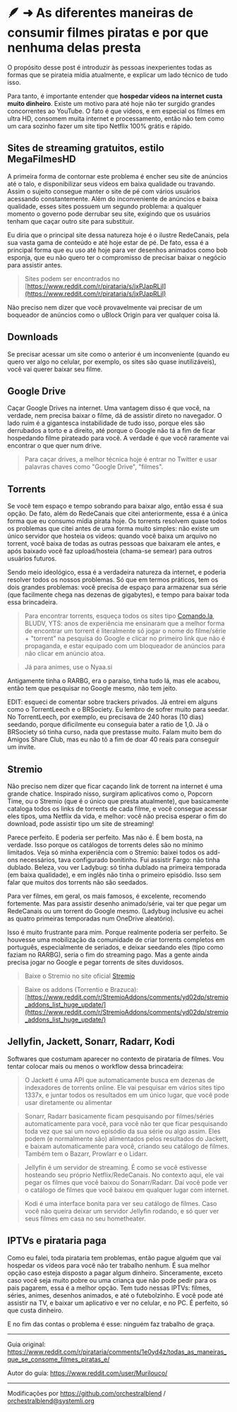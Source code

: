 
# 🪶 ➜ As diferentes maneiras de consumir filmes piratas e por que nenhuma delas presta

O propósito desse post é introduzir às pessoas inexperientes todas as formas que se pirateia mídia atualmente, e explicar um lado técnico de tudo isso.

Para tanto, é importante entender que **hospedar vídeos na internet custa muito dinheiro**. Existe um motivo para até hoje não ter surgido grandes concorrentes ao YouTube. O fato é que vídeos, e em especial os filmes em ultra HD, consomem muita internet e processamento, então não tem como um cara sozinho fazer um site tipo Netflix 100% grátis e rápido.

## Sites de streaming gratuitos, estilo MegaFilmesHD

A primeira forma de contornar este problema é encher seu site de anúncios até o talo, e disponibilizar seus vídeos em baixa qualidade ou travando. Assim o sujeito consegue manter o site de pé com vários usuários acessando constantemente. Além do inconveniente de anúncios e baixa qualidade, esses sites possuem um segundo problema: a qualquer momento o governo pode derrubar seu site, exigindo que os usuários tenham que caçar outro site para substituir.

Eu diria que o principal site dessa natureza hoje é o ilustre RedeCanais, pela sua vasta gama de conteúdo e até hoje estar de pé. De fato, essa é a principal forma que eu uso até hoje para ver desenhos animados como bob esponja, que eu não quero ter o compromisso de precisar baixar o negócio para assistir antes.

> Sites podem ser encontrados no [https://www.reddit.com/r/pirataria/s/jxPJapRLjI](https://www.reddit.com/r/pirataria/s/jxPJapRLjI)

Não preciso nem dizer que você provavelmente vai precisar de um boqueador de anúncios como o uBlock Origin para ver qualquer coisa lá.

## Downloads

Se precisar acessar um site como o anterior é um inconveniente (quando eu quero ver algo no celular, por exemplo, os sites são quase inutilizáveis), você vai querer baixar seu filme.

## Google Drive

Caçar Google Drives na internet. Uma vantagem disso é que você, na verdade, nem precisa baixar o filme, dá de assistir direto no navegador. O lado ruim é a gigantesca instabilidade de tudo isso, porque eles são derrubados a torto e a direito, até porque o Google não tá a fim de ficar hospedando filme pirateado para você. A verdade é que você raramente vai encontrar o que quer num drive.

> Para caçar drives, a melhor técnica hoje é entrar no Twitter e usar palavras chaves como "Google Drive", "filmes".

## Torrents

Se você tem espaço e tempo sobrando para baixar algo, então essa é sua opção. De fato, além do RedeCanais que citei anteriormente, essa é a única forma que eu consumo mídia pirata hoje. Os torrents resolvem quase todos os problemas que citei antes de uma forma muito simples: não existe um único servidor que hosteia os vídeos: quando você baixa um arquivo no torrent, você baixa de todas as outras pessoas que baixaram ele antes, e após baixado você faz upload/hosteia (chama-se semear) para outros usuários futuros.

Sendo meio ideológico, essa é a verdadeira natureza da internet, e poderia resolver todos os nossos problemas. Só que em termos práticos, tem os dois grandes problemas: você precisa de espaço para armazenar sua série (que facilmente chega nas dezenas de gigabytes), e tempo para baixar toda essa brincadeira.

> Para encontrar torrents, esqueça todos os sites tipo [Comando.la](https://comando.la/), BLUDV, YTS: anos de experiência me ensinaram que a melhor forma de encontrar um torrent é literalmente só jogar o nome do filme/série + "torrent" na pesquisa do Google e clicar no primeiro link que não é propaganda, e estar equipado com um bloqueador de anúncios para não clicar em anúncio atoa.

> Já para animes, use o Nyaa.si

Antigamente tinha o RARBG, era o paraíso, tinha tudo lá, mas ele acabou, então tem que pesquisar no Google mesmo, não tem jeito.

EDIT: esqueci de comentar sobre trackers privados. Já entrei em alguns como o TorrentLeech e o BRSociety. Eu lembro de sofrer muito para seedar. No TorrentLeech, por exemplo, eu precisava de 240 horas (10 dias) seedando, porque dificilmente eu conseguia bater a ratio de 1,0. Já o BRSociety só tinha curso, nada que prestasse muito. Falam muito bem do Amigos Share Club, mas eu não tô a fim de doar 40 reais para conseguir um invite.

## Stremio

Não preciso nem dizer que ficar caçando link de torrent na internet é uma grande chatice. Inspirado nisso, surgiram aplicativos como o, Popcorn Time, ou o Stremio (que é o único que presta atualmente), que basicamente cataloga todos os links de torrents de cada filme, e você consegue acessar eles tipos, uma Netflix da vida, e melhor: você não precisa esperar o fim do download, pode assistir tipo um site de streaming!

Parece perfeito. E poderia ser perfeito. Mas não é. É bem bosta, na verdade. Isso porque os catálogos de torrents deles são no mínimo limitados. Veja só minha experiência com o Stremio: baixei todos os add-ons necessários, tava configurado bonitinho. Fui assistir Fargo: não tinha dublado. Beleza, vou ver Ladybug: só tinha dublado na primeira temporada (em baixa qualidade), e em inglês não tinha o primeiro episódio. Isso sem falar que muitos dos torrents não são seedados.

Para ver filmes, em geral, os mais famosos, é excelente, recomendo fortemente. Mas para assistir desenho animado/série, vai ter que pegar um RedeCanais ou um torrent do Google mesmo. (Ladybug inclusive eu achei as quatro primeiras temporadas num OneDrive aleatório).

Isso é muito frustrante para mim. Porque realmente poderia ser perfeito. Se houvesse uma mobilização da comunidade de criar torrents completos em português, especialmente de seriados, e deixar seedando eles (tipo como faziam no RARBG), seria o fim do streaming pago. Mas a gente ainda precisa jogar no Google e pegar torrents de sites duvidosos.

> Baixe o Stremio no site oficial [Stremio](https://www.stremio.com)

> Baixe os addons (Torrentio e Brazuca): [https://www.reddit.com/r/StremioAddons/comments/yd02dp/stremio_addons_list_huge_update/](https://www.reddit.com/r/StremioAddons/comments/yd02dp/stremio_addons_list_huge_update/)

## Jellyfin, Jackett, Sonarr, Radarr, Kodi

Softwares que costumam aparecer no contexto de pirataria de filmes. Vou tentar colocar mais ou menos o workflow dessa brincadeira:

> O Jackett é uma API que automaticamente busca em dezenas de indexadores de torrents online. Ele vai pesquisar em vários sites tipo 1337x, e juntar todos os resultados em um único lugar, que você pode usar diretamente ou alimentar

> Sonarr, Radarr basicamente ficam pesquisando por filmes/séries automaticamente para você, para você não ter que ficar pesquisando toda vez que sai um novo episódio da sua série ou algo assim. Eles podem (e normalmente são) alimentados pelos resultados do Jackett, e baixam automaticamente para você, criando seu catálogo de filmes. Também tem o Bazarr, Prowlarr e o Lidarr.

> Jellyfin é um servidor de streaming. É como se você estivesse hosteando seu próprio Netflix/RedeCanais. No contexto aqui, ele vai pegar os filmes que você baixou do Sonarr/Radarr. Daí você pode ver o catálogo de filmes que você baixou em qualquer lugar com internet.

> Kodi é uma interface bonita para ver seu catálogo de filmes. Caso você não queira deixar um servidor Jellyfin rodando, e só quer ver seus filmes em casa no seu hometheater.

## IPTVs e pirataria paga

Como eu falei, toda pirataria tem problemas, então pague alguém que vai hospedar os vídeos para você não ter trabalho nenhum. É sua melhor opção caso esteja disposto a pagar algum dinheiro. Sinceramente, exceto caso você seja muito pobre ou uma criança que não pode pedir para os pais pagarem, essa é a melhor opção. Tem tudo nessas IPTVs: filmes, séries, animes, desenhos animados, e até o futebolzinho. E você pode até assistir na TV, e baixar um aplicativo e ver no celular, e no PC. É perfeito, só que custa dinheiro.

E no fim das contas o problema é esse: ninguém faz trabalho de graça.

---

Guia original: https://www.reddit.com/r/pirataria/comments/1e0yd4z/todas_as_maneiras_que_se_consome_filmes_piratas_e/

Autor do guia: https://www.reddit.com/user/Murilouco/

--- 

Modificações por https://github.com/orchestralblend / [orchestralblend@systemli.org](mailto:orchestralblend@systemli.org)

